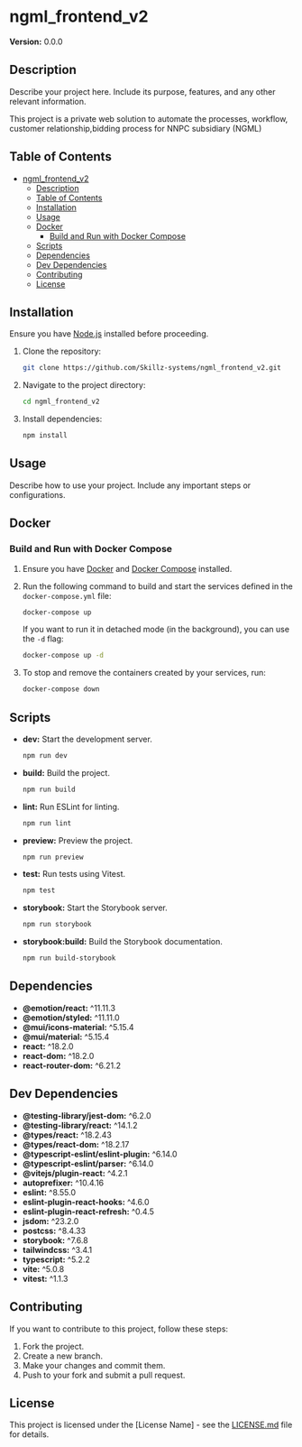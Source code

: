 # ngml_frontend_v2

**Version:** 0.0.0

## Description

Describe your project here. Include its purpose, features, and any other relevant information.

This project is a private web solution to automate the processes, workflow, customer relationship,bidding process for NNPC subsidiary (NGML)

## Table of Contents

- [ngml\_frontend\_v2](#ngml_frontend_v2)
  - [Description](#description)
  - [Table of Contents](#table-of-contents)
  - [Installation](#installation)
  - [Usage](#usage)
  - [Docker](#docker)
    - [Build and Run with Docker Compose](#build-and-run-with-docker-compose)
  - [Scripts](#scripts)
  - [Dependencies](#dependencies)
  - [Dev Dependencies](#dev-dependencies)
  - [Contributing](#contributing)
  - [License](#license)

## Installation

Ensure you have [Node.js](https://nodejs.org/) installed before proceeding.

1. Clone the repository:

   ```bash
   git clone https://github.com/Skillz-systems/ngml_frontend_v2.git
   ```

2. Navigate to the project directory:

   ```bash
   cd ngml_frontend_v2
   ```

3. Install dependencies:

   ```bash
   npm install
   ```

## Usage

Describe how to use your project. Include any important steps or configurations.

## Docker

### Build and Run with Docker Compose

1. Ensure you have [Docker](https://www.docker.com/get-started) and [Docker Compose](https://docs.docker.com/compose/install/) installed.

2. Run the following command to build and start the services defined in the `docker-compose.yml` file:

   ```bash
   docker-compose up
   ```

   If you want to run it in detached mode (in the background), you can use the `-d` flag:

   ```bash
   docker-compose up -d
   ```

3. To stop and remove the containers created by your services, run:

   ```bash
   docker-compose down
   ```

## Scripts

- **dev:** Start the development server.

  ```bash
  npm run dev
  ```

- **build:** Build the project.

  ```bash
  npm run build
  ```

- **lint:** Run ESLint for linting.

  ```bash
  npm run lint
  ```

- **preview:** Preview the project.

  ```bash
  npm run preview
  ```

- **test:** Run tests using Vitest.

  ```bash
  npm test
  ```

- **storybook:** Start the Storybook server.

  ```bash
  npm run storybook

  ```

- **storybook:build:** Build the Storybook documentation.

  ```bash
  npm run build-storybook

  ```

## Dependencies

- **@emotion/react:** ^11.11.3
- **@emotion/styled:** ^11.11.0
- **@mui/icons-material:** ^5.15.4
- **@mui/material:** ^5.15.4
- **react:** ^18.2.0
- **react-dom:** ^18.2.0
- **react-router-dom:** ^6.21.2

## Dev Dependencies

- **@testing-library/jest-dom:** ^6.2.0
- **@testing-library/react:** ^14.1.2
- **@types/react:** ^18.2.43
- **@types/react-dom:** ^18.2.17
- **@typescript-eslint/eslint-plugin:** ^6.14.0
- **@typescript-eslint/parser:** ^6.14.0
- **@vitejs/plugin-react:** ^4.2.1
- **autoprefixer:** ^10.4.16
- **eslint:** ^8.55.0
- **eslint-plugin-react-hooks:** ^4.6.0
- **eslint-plugin-react-refresh:** ^0.4.5
- **jsdom:** ^23.2.0
- **postcss:** ^8.4.33
- **storybook:** ^7.6.8
- **tailwindcss:** ^3.4.1
- **typescript:** ^5.2.2
- **vite:** ^5.0.8
- **vitest:** ^1.1.3

## Contributing

If you want to contribute to this project, follow these steps:

1. Fork the project.
2. Create a new branch.
3. Make your changes and commit them.
4. Push to your fork and submit a pull request.

## License

This project is licensed under the [License Name] - see the [LICENSE.md](LICENSE.md) file for details.

